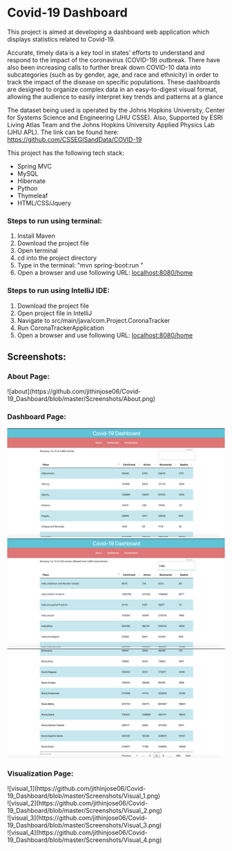 <h1>Covid-19 Dashboard</h1>
<p>This project is aimed at developing a dashboard web application which displays statistics related to Covid-19.</p>
<p>Accurate, timely data is a key tool in states’ efforts to understand and respond to the impact of the coronavirus (COVID-19) outbreak. There have also been increasing calls to further break down COVID-10 data into subcategories (such as by gender, age, and race and ethnicity) in order to track the impact of the disease on specific populations. These dashboards are designed to organize complex data in an easy-to-digest visual format, allowing the audience to easily interpret key trends and patterns at a glance </p>
<p>The dataset being used is operated by the Johns Hopkins University, Center for Systems Science and Engineering (JHU CSSE). Also, Supported by ESRI Living Atlas Team and the Johns Hopkins University Applied Physics Lab (JHU APL). The link can be found here: <a href="https://github.com/CSSEGISandData/COVID-19">https://github.com/CSSEGISandData/COVID-19</a></p>
<div>
This project has the following tech stack:
<ul>
<li>Spring MVC</li>
<li>MySQL</li>
<li>Hibernate</li>
<li>Python</li>
<li>Thymeleaf</li>
<li>HTML/CSS/Jquery</li>
</ul>

</div>
<div>
<h3>Steps to run using terminal: </h3>
<ol>
<li>Install Maven</li>
<li>Download the project file</li>
<li>Open terminal</li>
<li>cd into the project directory</li>
<li>Type in the terminal: "mvn spring-boot:run "</li>
<li>Open a browser and use following URL: <a href="localhost:8080/home">localhost:8080/home</a></li>
</ol>
<h3>Steps to run using IntelliJ IDE: </h3>
<ol>
<li>Download the project file</li>
<li>Open project file in IntelliJ</li>
<li>Navigate to src/main/java/com.Project.CoronaTracker </li>
<li>Run CoronaTrackerApplication</li>
<li>Open a browser and use following URL: <a href="localhost:8080/home">localhost:8080/home</a></li>
</ol>

</div>

<h2>Screenshots:</h2>

<h3>About Page:</h3>
![about](https://github.com/jithinjose06/Covid-19_Dashboard/blob/master/Screenshots/About.png)

<h3>Dashboard Page:</h3>

![dashboard](https://github.com/jithinjose06/Covid-19_Dashboard/blob/master/Screenshots/Dashboard.png)
<br>
![dashboard_filter](https://github.com/jithinjose06/Covid-19_Dashboard/blob/master/Screenshots/Dashboar_filter.png)
<br>
![dashboard_pagination](https://github.com/jithinjose06/Covid-19_Dashboard/blob/master/Screenshots/Dashboard_pagination.png)
<h3>Visualization Page:</h3>
![visual_1](https://github.com/jithinjose06/Covid-19_Dashboard/blob/master/Screenshots/Visual_1.png)
<br>
![visual_2](https://github.com/jithinjose06/Covid-19_Dashboard/blob/master/Screenshots/Visual_2.png)
<br>
![visual_3](https://github.com/jithinjose06/Covid-19_Dashboard/blob/master/Screenshots/Visual_3.png)
<br>
![visual_4](https://github.com/jithinjose06/Covid-19_Dashboard/blob/master/Screenshots/Visual_4.png)